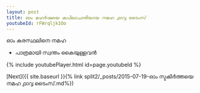 ```yaml
---
layout: post
title: ഓം മഹർഷയെ കപിലാചാരിയായ നമഹ ൧൦൮ ടൈംസ്
youtubeId: rFWrqljk1Oo
---
```

 
 
 ഓം കരസ്ഥലിനെ നമഹ 
 
 -  പാത്രമായി സ്വന്തം കൈയുള്ളവൻ 
 
  
 
  
 
 
 
 
 
 


{% include youtubePlayer.html id=page.youtubeId %}
 
[Next]({{ site.baseurl }}{% link  split2/_posts/2015-07-19-ഓം സ്ടകീർത്തയെ നമഹ ൧൦൮ ടൈംസ്.md%})
 
